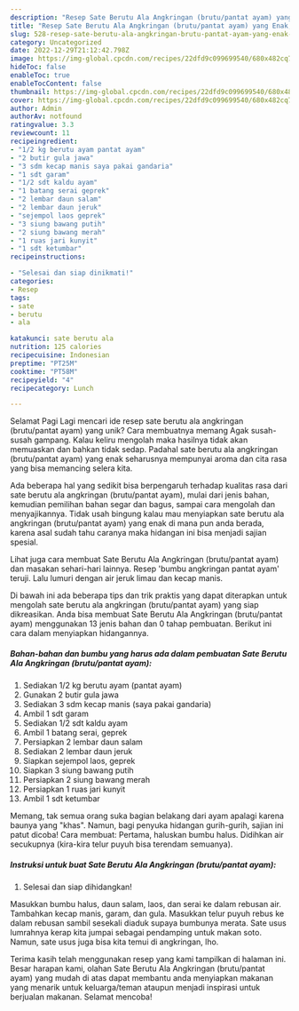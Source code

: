 ```yaml
---
description: "Resep Sate Berutu Ala Angkringan (brutu/pantat ayam) yang Enak, Sempurna"
title: "Resep Sate Berutu Ala Angkringan (brutu/pantat ayam) yang Enak, Sempurna"
slug: 528-resep-sate-berutu-ala-angkringan-brutu-pantat-ayam-yang-enak-sempurna
category: Uncategorized
date: 2022-12-29T21:12:42.798Z
image: https://img-global.cpcdn.com/recipes/22dfd9c099699540/680x482cq70/sate-berutu-ala-angkringan-brutupantat-ayam-foto-resep-utama.jpg
hideToc: false
enableToc: true
enableTocContent: false
thumbnail: https://img-global.cpcdn.com/recipes/22dfd9c099699540/680x482cq70/sate-berutu-ala-angkringan-brutupantat-ayam-foto-resep-utama.jpg
cover: https://img-global.cpcdn.com/recipes/22dfd9c099699540/680x482cq70/sate-berutu-ala-angkringan-brutupantat-ayam-foto-resep-utama.jpg
author: Admin
authorAv: notfound
ratingvalue: 3.3
reviewcount: 11
recipeingredient:
- "1/2 kg berutu ayam pantat ayam"
- "2 butir gula jawa"
- "3 sdm kecap manis saya pakai gandaria"
- "1 sdt garam"
- "1/2 sdt kaldu ayam"
- "1 batang serai geprek"
- "2 lembar daun salam"
- "2 lembar daun jeruk"
- "sejempol laos geprek"
- "3 siung bawang putih"
- "2 siung bawang merah"
- "1 ruas jari kunyit"
- "1 sdt ketumbar"
recipeinstructions:

- "Selesai dan siap dinikmati!"
categories:
- Resep
tags:
- sate
- berutu
- ala

katakunci: sate berutu ala 
nutrition: 125 calories
recipecuisine: Indonesian
preptime: "PT25M"
cooktime: "PT58M"
recipeyield: "4"
recipecategory: Lunch

---
```



Selamat Pagi Lagi mencari ide resep sate berutu ala angkringan (brutu/pantat ayam) yang unik? Cara membuatnya memang Agak susah-susah gampang. Kalau keliru mengolah maka hasilnya tidak akan memuaskan dan bahkan tidak sedap. Padahal sate berutu ala angkringan (brutu/pantat ayam) yang enak seharusnya mempunyai aroma dan cita rasa yang bisa memancing selera kita.


Ada beberapa hal yang sedikit bisa berpengaruh terhadap kualitas rasa dari sate berutu ala angkringan (brutu/pantat ayam), mulai dari jenis bahan, kemudian pemilihan bahan segar dan bagus, sampai cara mengolah dan menyajikannya. Tidak usah bingung kalau mau menyiapkan sate berutu ala angkringan (brutu/pantat ayam) yang enak di mana pun anda berada, karena asal sudah tahu caranya maka hidangan ini bisa menjadi sajian spesial.

Lihat juga cara membuat Sate Berutu Ala Angkringan (brutu/pantat ayam) dan masakan sehari-hari lainnya. Resep &#39;bumbu angkringan pantat ayam&#39; teruji. Lalu lumuri dengan air jeruk limau dan kecap manis.


Di bawah ini ada beberapa tips dan trik praktis yang dapat diterapkan untuk mengolah sate berutu ala angkringan (brutu/pantat ayam) yang siap dikreasikan. Anda bisa membuat Sate Berutu Ala Angkringan (brutu/pantat ayam) menggunakan 13 jenis bahan dan 0 tahap pembuatan. Berikut ini cara dalam menyiapkan hidangannya.

<!--inarticleads1-->

##### Bahan-bahan dan bumbu yang harus ada dalam pembuatan Sate Berutu Ala Angkringan (brutu/pantat ayam):

1. Sediakan 1/2 kg berutu ayam (pantat ayam)
1. Gunakan 2 butir gula jawa
1. Sediakan 3 sdm kecap manis (saya pakai gandaria)
1. Ambil 1 sdt garam
1. Sediakan 1/2 sdt kaldu ayam
1. Ambil 1 batang serai, geprek
1. Persiapkan 2 lembar daun salam
1. Sediakan 2 lembar daun jeruk
1. Siapkan sejempol laos, geprek
1. Siapkan 3 siung bawang putih
1. Persiapkan 2 siung bawang merah
1. Persiapkan 1 ruas jari kunyit
1. Ambil 1 sdt ketumbar


Memang, tak semua orang suka bagian belakang dari ayam apalagi karena baunya yang &#34;khas&#34;. Namun, bagi penyuka hidangan gurih-gurih, sajian ini patut dicoba! Cara membuat: Pertama, haluskan bumbu halus. Didihkan air secukupnya (kira-kira telur puyuh bisa terendam semuanya). 

<!--inarticleads2-->

##### Instruksi untuk buat Sate Berutu Ala Angkringan (brutu/pantat ayam):


1. Selesai dan siap dihidangkan!

Masukkan bumbu halus, daun salam, laos, dan serai ke dalam rebusan air. Tambahkan kecap manis, garam, dan gula. Masukkan telur puyuh rebus ke dalam rebusan sambil sesekali diaduk supaya bumbunya merata. Sate usus lumrahnya kerap kita jumpai sebagai pendamping untuk makan soto. Namun, sate usus juga bisa kita temui di angkringan, lho. 

Terima kasih telah menggunakan resep yang kami tampilkan di halaman ini. Besar harapan kami, olahan Sate Berutu Ala Angkringan (brutu/pantat ayam) yang mudah di atas dapat membantu anda menyiapkan makanan yang menarik untuk keluarga/teman ataupun menjadi inspirasi untuk berjualan makanan. Selamat mencoba!

